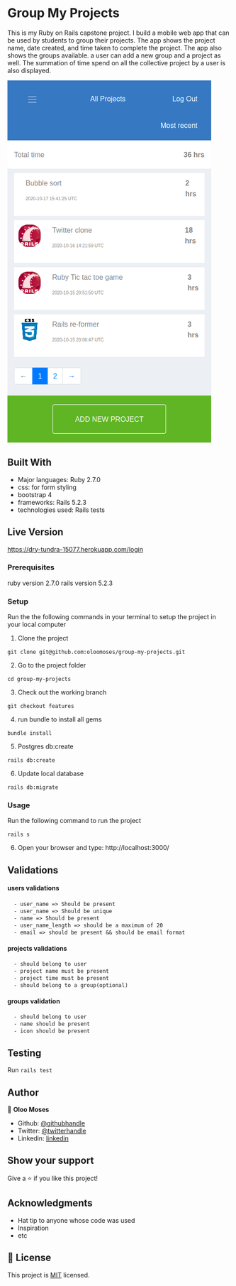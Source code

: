 # Group My Projects

This is my Ruby on Rails capstone project. I build a mobile web app that can be used by students to group their projects. The app shows the project name, date created, and time taken to complete the project. The app also shows the groups available. a user can add a new group and a project as well. The summation of time spend on all the collective project by a user is also displayed.

![screenshot](app/assets/images/Screenshot.png)

## Built With
- Major languages: Ruby 2.7.0
- css: for form styling
- bootstrap 4
- frameworks: Rails 5.2.3
- technologies used: Rails tests

## Live Version
https://dry-tundra-15077.herokuapp.com/login

### Prerequisites
ruby version 2.7.0
rails version 5.2.3

### Setup
Run the the following commands in your terminal to setup the project in your local computer

1. Clone the project
```console
git clone git@github.com:oloomoses/group-my-projects.git
```
2. Go to the project folder
```console
cd group-my-projects
```
3. Check out the working branch
```console
git checkout features
```
4. run bundle to install all gems
```console
bundle install
```
5. Postgres db:create
```console
rails db:create
```
6. Update local database
```console
rails db:migrate
```

### Usage
Run the following command to run the project
```console
rails s
```  
6. Open your browser and type: http://localhost:3000/

## Validations
   #### users validations
      - user_name => Should be present 
      - user_name => Should be unique
      - name => Should be present
      - user_name_length => should be a maximum of 20
      - email => should be present && should be email format

   #### projects validations 
      - should belong to user
      - project name must be present
      - project time must be present
      - should belong to a group(optional)

   #### groups validation
      - should belong to user
      - name should be present
      - icon should be present
  
## Testing
  Run `rails test`

## Author

👤 **Oloo Moses**

- Github: [@githubhandle](https://github.com/oloomoses)
- Twitter: [@twitterhandle](https://twitter.com/olooine)
- Linkedin: [linkedin](https://www.linkedin.com/in/oloo-moses-528bb1b3/)

## Show your support

Give a ⭐️ if you like this project!

## Acknowledgments

- Hat tip to anyone whose code was used
- Inspiration
- etc

## 📝 License

This project is [MIT](lic.url) licensed.

